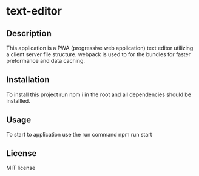 # text-editor

## Description
This application is a PWA (progressive web application) text editor utilizing a client server file structure. webpack is used to for the bundles for faster preformance and data caching. 

## Installation
To install this project run npm i in the root and all dependencies should be installled. 
## Usage
To start to application use the run command npm run start
## License
MIT license